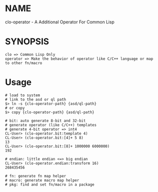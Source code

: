 # NAME

clo-operator - A Additional Operator For Common Lisp

# SYNOPSIS

    clo => Common Lisp Only
    operator => Make the behavior of operator like C/C++ language or map to other fn/macro

# Usage

    # load to system
    # link to the asd or ql path
    $> ln -s {clo-operator-path} {asd/ql-path}
    # or copy
    $> copy {clo-operator-path} {asd/ql-path}
  
    # bit: auto generate 8-bit and 32-bit
    # generate operator (like C/C++) templates
    # generate 4-bit operator => int4
    CL-User> (clo-operator.bit:template 4)
    CL-User> (clo-operator.bit:[4]+ 5 8)
    13
    CL-User> (clo-operator.bit:[8]+ 1000000 6000000)
    192
  
    # endian: little endian <=> big endian
    CL-User> (clo-operator.endian:transform 16)
    268435456

    # fn: generate fn map helper
    # macro: generate macro map helper
    # pkg: find and set fn/macro in a package